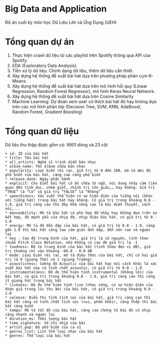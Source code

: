 # Big Data and Application

Đồ án cuối kỳ môn học Dữ Liệu Lớn và Ứng Dụng (UEH)

# Tổng quan dự án
1. Thực hiện crawl dữ liệu từ các playlist trên Spotify thông qua API của Spotify.
2. EDA (Exploratory Data Analysis).
2. Tiền xử lý dữ liệu: Chỉnh dạng dữ liệu, thêm dữ liệu cần thiết. 
5. Xây dựng hệ thống đề xuất bài hát dựa trên phương pháp phân cụm K-Means.
6. Xây dựng hệ thống đề xuất bài hát dựa trên mô hình hồi quy (Linear Regression, Random Forest Regressor), mô hình Keras Neural Network.
7. Xây dựng hệ thống đề xuất bài hát dựa trên Cosine Similarity 
8. Machine Learning: Dự đoán xem user có thích bài hát đó hay không dựa trên các mô hình phân lớp (Decision Tree, SVM, KNN, AdaBoost, Random Forest, Gradient Boosting)

# Tổng quan dữ liệu 
Dữ liệu thu thập được gồm có: 9901 dòng và 23 cột
```
+ id: ID của bài hát 
* title: Tên bài hát
* all_artists: Nghệ sĩ trình diễn bản nhạc
* album_name: Tên album chứa bản nhạc
* popularity: Loại biến rời rạc, giá trị từ 0 đến 100, mô tả mức độ phổ biến của bài hát, càng cao càng phổ biến
* release_date: Ngày phát hành
* explicit: Cho biết bài hát có ẩn chứa từ ngữ, nội dung nhảy cảm liên quan đến tình dục, chém giết, chính trị tôn giáo,… hay không. Giá trị “TRUE” là “Có” và giá trị “FALSE” là “Không”
* speechiness: Xác suất thể hiện có sự hiện diện của tiếng nói (khác với tiếng hát) trong bài hát hay không. Có giá trị trong khoảng 0.0 - 1.0, giá trị càng cao thì đây khả năng cao là bài diễn thuyết, sách nói,...
* danceability: Mô tả bài hát có phù hợp để nhảy hay không dựa trên sự kết hợp, độ mạnh yếu của nhịp độ, nhịp điệu bài hát, có giá trị từ 0 - 1.0
* energy: Mô tả độ dồn dập của bài hát, có giá trị từ 0.0 - 1.0, càng gần 1.0 thì bài hát càng tạo cảm giác dồn dập, dồn nén cao và ngược lại
* key : Cao độ trung bình của hát, giá trị là số nguyên, tính theo chuẩn Pitch Class Notation, nếu không có cao độ giá trị là -1
* loudness: Độ to trung bình của bài hát (tính theo đơn vị dB), giá trị thường rơi vào khoảng -60.0 - 0.0 dB
* mode: Loại biến rời rạc, mô tả điệu thức của bài hát, chỉ có hai giá trị là 0 (giọng Thứ) và 1 (giọng Trưởng)
* acousticness: Cường độ Acoustic của bài hát hay nói cách khác là xác suất bài hát này có tính chất acoustic, có giá trị từ 0.0 - 1.0
* instrumentalness: Độ đo thể hiện tính instrumental (không lời) của bài hát, có giá trị trong khoảng 0.0 - 1.0, giá trị càng cao thì càng ít giọng hát trong bài hát
* liveness: Độ đo thể hiện tính live (nhạc sống, có sự hiện diện của khán giả trong lúc thu âm) của bài hát, có giá trị trong khoảng 0.0 - 1.0
* valence: Biểu thị tính tích cực của bài hát, giá trị càng cao thì bài hát càng có tính chất tích cực (vui, phấn khởi), càng thấp thì bài hát càng buồn
* tempo: Mô tả tốc độ của bài hát, càng cao chứng tỏ bài đó có nhịp càng nhanh và ngược lại
* duration_ms: Thời lượng bài hát 
* time_signature: Số chỉ nhịp của bài
* artist_pop: Độ phổ biến của ca sĩ
* genres_list: List thể loại nhạc của bài hát
* genres: Thể loại của bài hát
```
